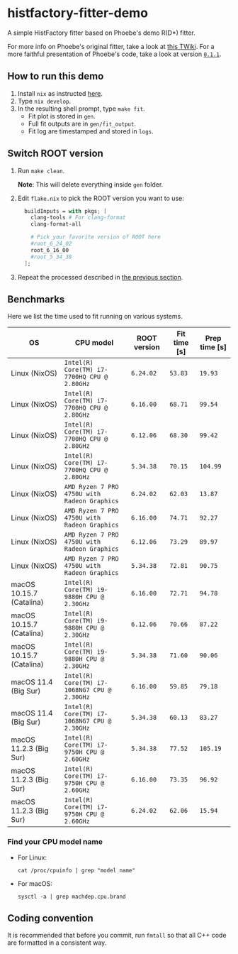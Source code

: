# histfactory-fitter-demo

A simple HistFactory fitter based on Phoebe's demo R(D*) fitter.

For more info on Phoebe's original fitter, take a look at [this TWiki](https://twiki.cern.ch/twiki/bin/viewauth/LHCbPhysics/HistFactoryInfo).
For a more faithful presentation of Phoebe's code, take a look at version [`0.1.1`](https://github.com/umd-lhcb/histfactory-fitter-demo/tree/0.1.1).


## How to run this demo

1. Install `nix` as instructed [here](https://github.com/umd-lhcb/root-curated#install-nix-on-macos).
2. Type `nix develop`.
3. In the resulting shell prompt, type `make fit`.
    - Fit plot is stored in `gen`.
    - Full fit outputs are in `gen/fit_output`.
    - Fit log are timestamped and stored in `logs`.


## Switch ROOT version

1. Run `make clean`.

    **Note**: This will delete everything inside `gen` folder.

2. Edit `flake.nix` to pick the ROOT version you want to use:

    ```nix
      buildInputs = with pkgs; [
        clang-tools # For clang-format
        clang-format-all

        # Pick your favorite version of ROOT here
        #root_6_24_02
        root_6_16_00
        #root_5_34_38
      ];
    ```
3. Repeat the processed described in [the previous section](#how-to-run-this-demo).


## Benchmarks

Here we list the time used to fit running on various systems.

| OS | CPU model | ROOT version | Fit time [s] | Prep time [s] |
|---|---|---|---|---|
| Linux (NixOS) | `Intel(R) Core(TM) i7-7700HQ CPU @ 2.80GHz` | `6.24.02` | `53.83` | `19.93` |
| Linux (NixOS) | `Intel(R) Core(TM) i7-7700HQ CPU @ 2.80GHz` | `6.16.00` | `68.71` | `99.54` |
| Linux (NixOS) | `Intel(R) Core(TM) i7-7700HQ CPU @ 2.80GHz` | `6.12.06` | `68.30` | `99.42` |
| Linux (NixOS) | `Intel(R) Core(TM) i7-7700HQ CPU @ 2.80GHz` | `5.34.38` | `70.15` | `104.99` |
| Linux (NixOS) | `AMD Ryzen 7 PRO 4750U with Radeon Graphics` | `6.24.02` | `62.03` | `13.87` |
| Linux (NixOS) | `AMD Ryzen 7 PRO 4750U with Radeon Graphics` | `6.16.00` | `74.71` | `92.27` |
| Linux (NixOS) | `AMD Ryzen 7 PRO 4750U with Radeon Graphics` | `6.12.06` | `73.29` | `89.97` |
| Linux (NixOS) | `AMD Ryzen 7 PRO 4750U with Radeon Graphics` | `5.34.38` | `72.81` | `90.75` |
| macOS 10.15.7 (Catalina) | `Intel(R) Core(TM) i9-9880H CPU @ 2.30GHz` | `6.16.00` | `72.71` | `94.78` |
| macOS 10.15.7 (Catalina) | `Intel(R) Core(TM) i9-9880H CPU @ 2.30GHz` | `6.12.06` | `70.66` | `87.22` |
| macOS 10.15.7 (Catalina) | `Intel(R) Core(TM) i9-9880H CPU @ 2.30GHz` | `5.34.38` | `71.60` | `90.06` |
| macOS 11.4 (Big Sur) | `Intel(R) Core(TM) i7-1068NG7 CPU @ 2.30GHz` | `6.16.00` | `59.85` | `79.18` |
| macOS 11.4 (Big Sur) | `Intel(R) Core(TM) i7-1068NG7 CPU @ 2.30GHz` | `5.34.38` | `60.13` | `83.27` |
| macOS 11.2.3 (Big Sur) | `Intel(R) Core(TM) i7-9750H CPU @ 2.60GHz` | `5.34.38` | `77.52` | `105.19` |
| macOS 11.2.3 (Big Sur) | `Intel(R) Core(TM) i7-9750H CPU @ 2.60GHz` | `6.16.00` | `73.35` | `96.92` |
| macOS 11.2.3 (Big Sur) | `Intel(R) Core(TM) i7-9750H CPU @ 2.60GHz` | `6.24.02` | `62.06` | `15.94` |

### Find your CPU model name

- For Linux:

    ```shell
    cat /proc/cpuinfo | grep "model name"
    ```

- For macOS:

    ```shell
    sysctl -a | grep machdep.cpu.brand
    ```


## Coding convention

It is recommended that before you commit, run `fmtall` so that all C++ code are
formatted in a consistent way.
